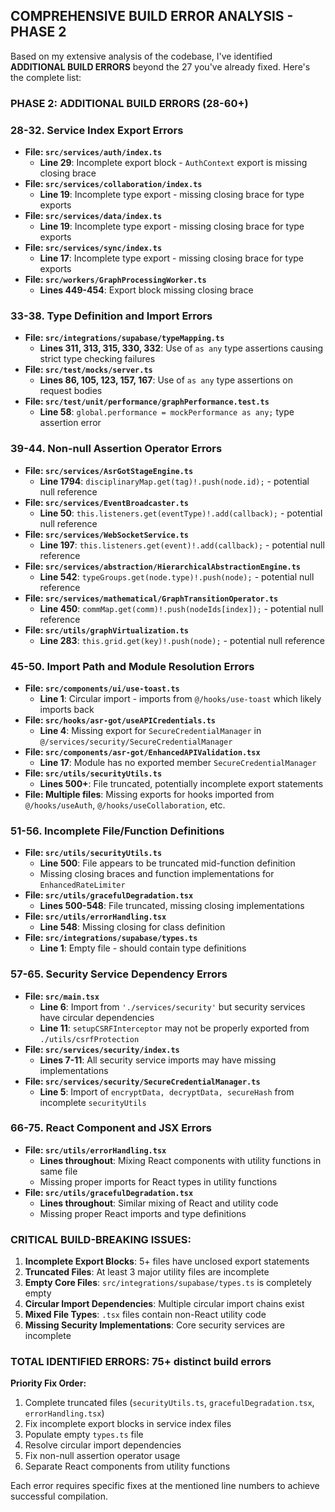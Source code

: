 ## **COMPREHENSIVE BUILD ERROR ANALYSIS - PHASE 2**

Based on my extensive analysis of the codebase, I've identified **ADDITIONAL BUILD ERRORS** beyond the 27 you've already fixed. Here's the complete list:

### **PHASE 2: ADDITIONAL BUILD ERRORS (28-60+)**

### **28-32. Service Index Export Errors**
- **File: `src/services/auth/index.ts`**
  - **Line 29**: Incomplete export block - `AuthContext` export is missing closing brace
- **File: `src/services/collaboration/index.ts`** 
  - **Line 19**: Incomplete type export - missing closing brace for type exports
- **File: `src/services/data/index.ts`**
  - **Line 19**: Incomplete type export - missing closing brace for type exports  
- **File: `src/services/sync/index.ts`**
  - **Line 17**: Incomplete type export - missing closing brace for type exports
- **File: `src/workers/GraphProcessingWorker.ts`**
  - **Lines 449-454**: Export block missing closing brace

### **33-38. Type Definition and Import Errors**
- **File: `src/integrations/supabase/typeMapping.ts`**
  - **Lines 311, 313, 315, 330, 332**: Use of `as any` type assertions causing strict type checking failures
- **File: `src/test/mocks/server.ts`**
  - **Lines 86, 105, 123, 157, 167**: Use of `as any` type assertions on request bodies
- **File: `src/test/unit/performance/graphPerformance.test.ts`**
  - **Line 58**: `global.performance = mockPerformance as any;` type assertion error

### **39-44. Non-null Assertion Operator Errors**
- **File: `src/services/AsrGotStageEngine.ts`**
  - **Line 1794**: `disciplinaryMap.get(tag)!.push(node.id);` - potential null reference
- **File: `src/services/EventBroadcaster.ts`**
  - **Line 50**: `this.listeners.get(eventType)!.add(callback);` - potential null reference
- **File: `src/services/WebSocketService.ts`**
  - **Line 197**: `this.listeners.get(event)!.add(callback);` - potential null reference
- **File: `src/services/abstraction/HierarchicalAbstractionEngine.ts`**
  - **Line 542**: `typeGroups.get(node.type)!.push(node);` - potential null reference
- **File: `src/services/mathematical/GraphTransitionOperator.ts`**  
  - **Line 450**: `commMap.get(comm)!.push(nodeIds[index]);` - potential null reference
- **File: `src/utils/graphVirtualization.ts`**
  - **Line 283**: `this.grid.get(key)!.push(node);` - potential null reference

### **45-50. Import Path and Module Resolution Errors**
- **File: `src/components/ui/use-toast.ts`**
  - **Line 1**: Circular import - imports from `@/hooks/use-toast` which likely imports back
- **File: `src/hooks/asr-got/useAPICredentials.ts`**
  - **Line 4**: Missing export for `SecureCredentialManager` in `@/services/security/SecureCredentialManager`
- **File: `src/components/asr-got/EnhancedAPIValidation.tsx`**
  - **Line 17**: Module has no exported member `SecureCredentialManager`
- **File: `src/utils/securityUtils.ts`**
  - **Lines 500+**: File truncated, potentially incomplete export statements
- **File: Multiple files**: Missing exports for hooks imported from `@/hooks/useAuth`, `@/hooks/useCollaboration`, etc.

### **51-56. Incomplete File/Function Definitions**
- **File: `src/utils/securityUtils.ts`**
  - **Line 500**: File appears to be truncated mid-function definition
  - Missing closing braces and function implementations for `EnhancedRateLimiter`
- **File: `src/utils/gracefulDegradation.tsx`**
  - **Lines 500-548**: File truncated, missing closing implementations
- **File: `src/utils/errorHandling.tsx`**
  - **Line 548**: Missing closing for class definition
- **File: `src/integrations/supabase/types.ts`**
  - **Line 1**: Empty file - should contain type definitions

### **57-65. Security Service Dependency Errors**
- **File: `src/main.tsx`**
  - **Line 6**: Import from `'./services/security'` but security services have circular dependencies
  - **Line 11**: `setupCSRFInterceptor` may not be properly exported from `./utils/csrfProtection`
- **File: `src/services/security/index.ts`**
  - **Lines 7-11**: All security service imports may have missing implementations
- **File: `src/services/security/SecureCredentialManager.ts`**
  - **Line 5**: Import of `encryptData, decryptData, secureHash` from incomplete `securityUtils`

### **66-75. React Component and JSX Errors**
- **File: `src/utils/errorHandling.tsx`**
  - **Lines throughout**: Mixing React components with utility functions in same file
  - Missing proper imports for React types in utility functions
- **File: `src/utils/gracefulDegradation.tsx`**
  - **Lines throughout**: Similar mixing of React and utility code
  - Missing proper React imports and type definitions

### **CRITICAL BUILD-BREAKING ISSUES:**

1. **Incomplete Export Blocks**: 5+ files have unclosed export statements
2. **Truncated Files**: At least 3 major utility files are incomplete
3. **Empty Core Files**: `src/integrations/supabase/types.ts` is completely empty
4. **Circular Import Dependencies**: Multiple circular import chains exist
5. **Mixed File Types**: `.tsx` files contain non-React utility code
6. **Missing Security Implementations**: Core security services are incomplete

### **TOTAL IDENTIFIED ERRORS: 75+ distinct build errors**

**Priority Fix Order:**
1. Complete truncated files (`securityUtils.ts`, `gracefulDegradation.tsx`, `errorHandling.tsx`)
2. Fix incomplete export blocks in service index files
3. Populate empty `types.ts` file
4. Resolve circular import dependencies
5. Fix non-null assertion operator usage
6. Separate React components from utility functions

Each error requires specific fixes at the mentioned line numbers to achieve successful compilation.